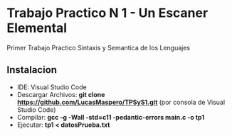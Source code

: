 # Trabajo Practico N 1 - Un Escaner Elemental
Primer Trabajo Practico Sintaxis y Semantica de los Lenguajes

## Instalacion
* IDE: Visual Studio Code
* Descargar Archivos: **git clone https://github.com/LucasMaspero/TPSyS1.git** (por consola de Visual Studio Code)
* Compilar: **gcc -g -Wall -std=c11 -pedantic-errors main.c -o tp1**
* Ejecutar: **tp1 < datosPrueba.txt**